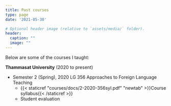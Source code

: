 ```yaml
---
title: Past courses
type: page
date: '2021-05-30'

# Optional header image (relative to `assets/media/` folder).
header:
  caption: ""
  image: ""
---
```


Below are some of the courses I taught:

**Thammasat University** (2020 to present)

- Semester 2 (Spring), 2020 LG 356 Approaches to Foreign Language Teaching
  - {{< staticref "courses/docs/2-2020-356syl.pdf" "newtab" >}}Course syllabus{{< /staticref >}} 
  - Student evaluation
